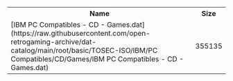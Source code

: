 <table>
<tr><th>Name</th><th>Size</th></tr>
<tr><td>[IBM PC Compatibles - CD - Games.dat](https://raw.githubusercontent.com/open-retrogaming-archive/dat-catalog/main/root/basic/TOSEC-ISO/IBM/PC Compatibles/CD/Games/IBM PC Compatibles - CD - Games.dat)</td><td>355135</td></tr>
</table>
